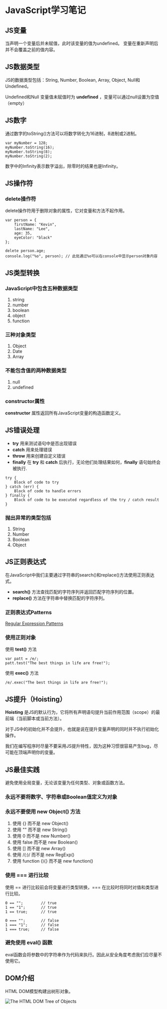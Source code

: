 # JavaScript学习笔记

## JS变量

当声明一个变量后并未赋值，此时该变量的值为undefined。
变量在重新声明后并不会覆盖之前的值内容。

## JS数据类型

JS的数据类型包括：String, Number, Boolean, Array, Object, Null和Undefined。

Undefined和Null
变量值未赋值时为 **undefined** ，变量可以通过null设置为空值（empty）

## JS数字

通过数字的toString()方法可以将数字转化为16进制，8进制或2进制。
```
var myNumber = 128;
myNumber.toString(16);
myNumber.toString(8);
myNumber.toString(2);
```

数字中的Infinity表示数字溢出，除零时的结果也是Infinity。

## JS操作符

### delete操作符

delete操作符用于删除对象的属性，它对变量和方法不起作用。

```
var person = {
    firstName: "Kevin",
    lastName: "Lee",
    age: 35,
    eyeColor: "black"
};

delete person.age;
console.log("%o", person); // 此处通过%o可以在console中显示person对象内容
```

## JS类型转换

### JavaScript中包含五种数据类型

1. string
2. number
3. boolean
4. object
5. function

### 三种对象类型

1. Object
2. Date
3. Array

### 不能包含值的两种数据类型

1. null
2. undefined

### constructor属性

**constructor** 属性返回所有JavaScript变量的构造函数定义。

## JS错误处理

+ **try** 用来测试语句中是否出现错误
+ **catch** 用来处理错误
+ **throw** 用来创建自定义错误
+ **finally** 在 **try** 和 **catch** 后执行，无论他们处理结果如何，**finally** 语句始终会被执行.

```
try {
    Block of code to try
} catch (err) {
    Block of code to handle errors
} finally {
    Block of code to be executed regardless of the try / catch result
}
```

### 抛出异常的类型包括

1. String
2. Number
3. Boolean
4. Object

## JS正则表达式

在JavaScript中我们主要通过字符串的search()和replace()方法使用正则表达式。

+ **search()** 方法查找匹配的字符序列并返回匹配字符序列的位置。
+ **replace()** 方法在字符串中替换匹配的字符序列。

### 正则表达式Patterns

[Regular Expression Patterns](www.w3schools.com/js/js_regexp.asp)

### 使用正则对象

使用 **test()** 方法

```
var patt = /e/;
patt.test("The best things in life are free!");
```

使用 **exec()** 方法

```
/e/.exec("The best things in life are free!");
```

## JS提升（Hoisting）

**Hoisting** 是JS的默认行为，它将所有声明语句提升当前作用范围（scope）的最前端（当前脚本或当前方法）。

对于JS中的初始化并不会提升，也就是说在提升变量声明的同时并不执行初始化操作。

我们在编写程序时尽量不要采用JS提升特性，因为这种习惯很容易产生bug，尽可能在顶端声明你的变量。

## JS最佳实践

避免使用全局变量，无论该变量为任何类型、对象或函数方法。

### 永远不要将数字、字符串或Boolean值定义为对象

### 永远不要使用 **new Object()** 方法

1. 使用 {} 而不是 new Object()
2. 使用 "" 而不是 new String()
3. 使用 0 而不是 new Number()
4. 使用 false 而不是 new Boolean()
5. 使用 [] 而不是 new Array()
6. 使用 /(:)/ 而不是 new RegExp()
7. 使用 function (){} 而不是 new function()

### 使用 === 进行比较

使用 == 进行比较前会将变量进行类型转换，=== 在比较时将同时对值和类型进行比较。

```
0 == "";        // true
1 == "1";       // true
1 == true;      // true

0 === "";       // false
1 === "1";      // false
1 === true;     // false
```

### 避免使用 eval() 函数

eval函数会将参数中的字符串作为代码来执行。因此从安全角度考虑我们应尽量不使用它。

## DOM介绍

HTML DOM模型构建出树形对象。

![The HTML DOM Tree of Objects](/http://www.w3schools.com/js/pic_htmltree.gif)

